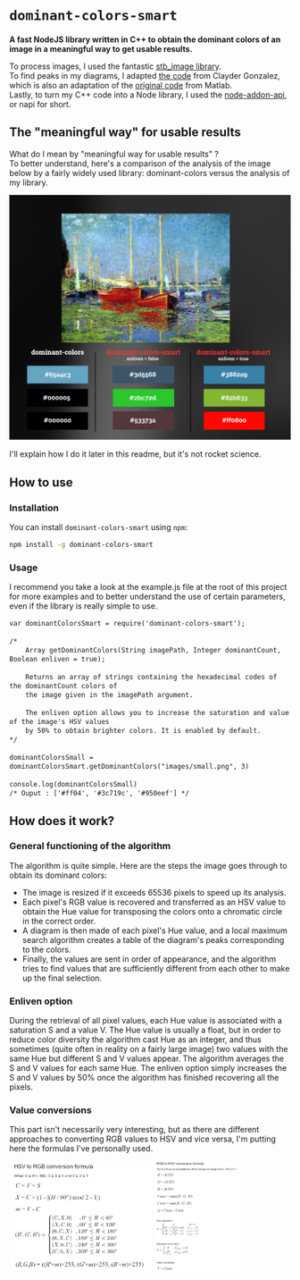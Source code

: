 # `dominant-colors-smart`

**A fast NodeJS library written in C++ to obtain the dominant colors of an image in a meaningful way to get usable results.**

To process images, I used the fantastic [stb_image library](https://github.com/nothings/stb).\
To find peaks in my diagrams, I adapted [the code](https://github.com/claydergc/find-peaks) from Clayder Gonzalez, which is also an adaptation of the [original code](https://fr.mathworks.com/matlabcentral/fileexchange/25500-peakfinder-x0-sel-thresh-extrema-includeendpoints-interpolate) from Matlab.\
Lastly, to turn my C++ code into a Node library, I used the [node-addon-api](https://github.com/nodejs/node-addon-api), or napi for short.

## The "meaningful way" for usable results

What do I mean by "meaningful way for usable results" ?\
To better understand, here's a comparison of the analysis of the image below by a fairly widely used library: dominant-colors versus the analysis of my library.

![](readme_assets/compare.png?raw=true "Comparison of results between dominant-colors and this library")

I'll explain how I do it later in this readme, but it's not rocket science.

## How to use

### Installation

You can install `dominant-colors-smart` using `npm`:

``` bash
npm install -g dominant-colors-smart
```

### Usage

I recommend you take a look at the example.js file at the root of this project for more examples and to better understand the use of certain parameters, even if the library is really simple to use.

``` JS
var dominantColorsSmart = require('dominant-colors-smart');

/*
    Array getDominantColors(String imagePath, Integer dominantCount, Boolean enliven = true);

    Returns an array of strings containing the hexadecimal codes of the dominantCount colors of
    the image given in the imagePath argument.

    The enliven option allows you to increase the saturation and value of the image's HSV values
    by 50% to obtain brighter colors. It is enabled by default.
*/

dominantColorsSmall = dominantColorsSmart.getDominantColors("images/small.png", 3)

console.log(dominantColorsSmall)
/* Ouput : ['#ff04', '#3c719c', '#950eef'] */
```

## How does it work?

### General functioning of the algorithm
The algorithm is quite simple. Here are the steps the image goes through to obtain its dominant colors:
- The image is resized if it exceeds 65536 pixels to speed up its analysis.
- Each pixel's RGB value is recovered and transferred as an HSV value to obtain the Hue value for transposing the colors onto a chromatic circle in the correct order.
- A diagram is then made of each pixel's Hue value, and a local maximum search algorithm creates a table of the diagram's peaks corresponding to the colors.
- Finally, the values are sent in order of appearance, and the algorithm tries to find values that are sufficiently different from each other to make up the final selection.

### Enliven option

During the retrieval of all pixel values, each Hue value is associated with a saturation S and a value V. The Hue value is usually a float, but in order to reduce color diversity the algorithm cast Hue as an integer, and thus sometimes (quite often in reality on a fairly large image) two values with the same Hue but different S and V values appear. The algorithm averages the S and V values for each same Hue.
The enliven option simply increases the S and V values by 50% once the algorithm has finished recovering all the pixels.

### Value conversions

This part isn't necessarily very interesting, but as there are different approaches to converting RGB values to HSV and vice versa, I'm putting here the formulas I've personally used.

<div>
  <img src="readme_assets/hsvtorgb.png" alt="HSV to RGB" height="200" />
  <img src="readme_assets/rgbtohsv.png" alt="RGB TO HSV" height="200" />
</div>
